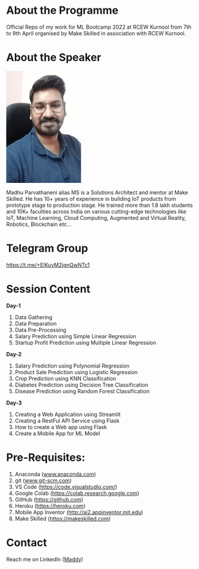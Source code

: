# About the Programme

Official Repo of my work for ML Bootcamp  2022 at RCEW Kurnool from 7th to 9th April organised by Make Skilled in association with RCEW Kurnool.

# About the Speaker

<img src="https://raw.githubusercontent.com/madblocksgit/ETAI-2021---VSSUT-11th-aug-iot-session/main/maddy.jpg" height="300" width="200" />

Madhu Parvathaneni alias MS is a Solutions Architect and mentor at Make Skilled. He has 10+ years of experience in building IoT products from prototype stage to production stage. He trained more than 1.8 lakh students and 10K+ faculties across India on various cutting-edge technologies like IoT, Machine Learning, Cloud Computing, Augmented and Virtual Reality, Robotics, Blockchain etc...

# Telegram Group
https://t.me/+ElKuvM2jqnQwNTc1


# Session Content

<b>Day-1</b>
1. Data Gathering 
2. Data Preparation
3. Data Pre-Processing
4. Salary Prediction using Simple Linear Regression
5. Startup Profit Prediction using Multiple Linear Regression

<b>Day-2</b>
1. Salary Prediction using Polynomial Regression
2. Product Sale Prediction using Logistic Regression
3. Crop Prediction using KNN Classification
4. Diabetes Prediction using Decision Tree Classification
5. Disease Prediction using Random Forest Classification

<b>Day-3</b>
1. Creating a Web Application using Streamlit
2. Creating a RestFul API Service using Flask
3. How to create a Web app using Flask
4. Create a Mobile App for ML Model


# Pre-Requisites: 

1. Anaconda (www.anaconda.com)
2. git (www.git-scm.com)
3. VS Code (https://code.visualstudio.com/)
4. Google Colab (https://colab.research.google.com)
5. GitHub (https://github.com)
6. Heroku (https://heroku.com)
7. Mobile App Inventor (http://ai2.appinventor.mit.edu)
8. Make Skilled (https://makeskilled.com)


# Contact
Reach me on LinkedIn (<a href="https://www.linkedin.com/in/madhupiot/">Maddy</a>)
